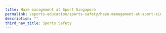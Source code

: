 ```yaml
---
title: Haze management at Sport Singapore
permalink: /sports-education/sports-safety/haze-management-at-sport-singapore/
description: ""
third_nav_title: Sports Safety
---
```

